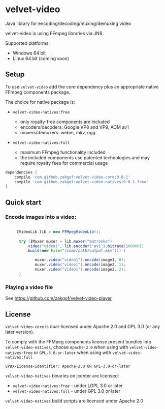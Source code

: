 # velvet-video
Java library for encoding/decoding/muxing/demuxing video

velvet-video is using FFmpeg libraries via JNR.

Supported platforms:    
 - Windows 64 bit
 - Linux 64 bit (coming soon)

## Setup

To use `velvet-video` add the core dependency plus an appropriate native FFmpeg components package.

The choice for native package is:

- `velvet-video-natives:free`
   - only royalty-free components are included
   - encoders/decoders: Google VP8 and VP9, AOM av1
   - muxers/demuxers: webm, mkv, ogg

- `velvet-video-natives:full`
   - maximum FFmpeg functionality included
   - the included components use patented technologies and may require royalty fees for commercial usage

````groovy
dependencies {
    compile 'com.github.zakgof:velvet-video-core:0.0.1'
    compile 'com.github.zakgof:velvet-video-natives:0.0.1.free'
}
````

## Quick start

### Encode images into a video:

````java

     IVideoLib lib = new FFMpegVideoLib();
        
      try (IMuxer muxer = lib.muxer("matroska")
         .video("video1", lib.encoder("av1").bitrate(100000))
         .build(new File("/some/path/output.mkv"))) {            

             muxer.video("video1").encode(image1, 0);
             muxer.video("video1").encode(image2, 1);
             muxer.video("video1").encode(image3, 2);
      }      
````

### Playing a video file

See https://github.com/zakgof/velvet-video-player

## License

`velvet-video-core` is dual-licensed under Apache 2.0 and GPL 3.0 (or any later version).

To comply with the FFMpeg components license present bundles into `velvet-video-natives`, choose `Apache-2.0` when using with `velvet-video-natives:free` or `GPL-3.0-or-later` when using with `velvet-video-natives:full`

`SPDX-License-Identifier: Apache-2.0 OR GPL-3.0-or-later`

`velvet-video-natives` binaries on jcenter are licensed:

- `velvet-video-natives:free` - under LGPL 3.0 or later
- `velvet-video-natives:full` - under GPL 3.0 or later

`velvet-video-natives` build scripts are licensed under Apache 2.0
